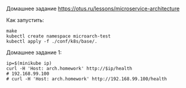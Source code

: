 Домашнее задание https://otus.ru/lessons/microservice-architecture

Как запустить:
```shell
make
kubectl create namespace microarch-test
kubectl apply -f ./conf/k8s/base/.
```

Домашнее задание 1:
```shell
ip=$(minikube ip)
curl -H 'Host: arch.homework' http://$ip/health
# 192.168.99.100
# curl -H 'Host: arch.homework' http://192.168.99.100/health
```
